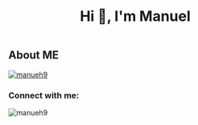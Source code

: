 <h1 align="center">Hi 👋, I'm Manuel</h1>
<img>
<br/>
<h2>About ME</h2>

<p align="left"> <a href="https://github.com/ryo-ma/github-profile-trophy"><img src="https://github-profile-trophy.vercel.app/?username=manueh9" alt="manueh9" /></a> </p>

<h3 align="left">Connect with me:</h3>
<p align="left">
</p>

<p><img align="center" src="https://github-readme-stats.vercel.app/api/top-langs?username=manueh9&show_icons=true&locale=en&layout=compact" alt="manueh9" /></p>
